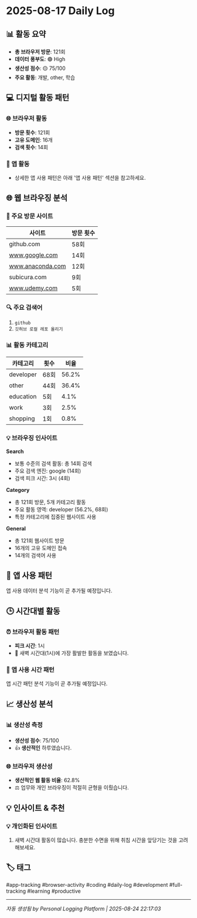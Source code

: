 # 2025-08-17 Daily Log

## 📊 활동 요약
- **총 브라우저 방문**: 121회
- **데이터 풍부도**: 🟢 High
- **생산성 점수**: 🟡 75/100
- **주요 활동**: 개발, other, 학습

## 💻 디지털 활동 패턴
### 🌐 브라우저 활동
- **방문 횟수**: 121회
- **고유 도메인**: 16개
- **검색 횟수**: 14회

### 📱 앱 활동
- 상세한 앱 사용 패턴은 아래 '앱 사용 패턴' 섹션을 참고하세요.


## 🌐 웹 브라우징 분석
### 🔗 주요 방문 사이트
| 사이트 | 방문 횟수 |
|-------|----------|
| github.com | 58회 |
| www.google.com | 14회 |
| www.anaconda.com | 12회 |
| subicura.com | 9회 |
| www.udemy.com | 5회 |

### 🔍 주요 검색어
1. `github`
2. `깃허브 로컬 레포 올리기`

### 📊 활동 카테고리
| 카테고리 | 횟수 | 비율 |
|----------|------|------|
| developer | 68회 | 56.2% |
| other | 44회 | 36.4% |
| education | 5회 | 4.1% |
| work | 3회 | 2.5% |
| shopping | 1회 | 0.8% |

### 💡 브라우징 인사이트
**Search**
- 보통 수준의 검색 활동: 총 14회 검색
- 주요 검색 엔진: google (14회)
- 검색 피크 시간: 3시 (4회)

**Category**
- 총 121회 방문, 5개 카테고리 활동
- 주요 활동 영역: developer (56.2%, 68회)
- 특정 카테고리에 집중된 웹사이트 사용

**General**
- 총 121회 웹사이트 방문
- 16개의 고유 도메인 접속
- 14개의 검색어 사용


## 📱 앱 사용 패턴
앱 사용 데이터 분석 기능이 곧 추가될 예정입니다.

## 🕒 시간대별 활동
### ⏰ 브라우저 활동 패턴
- **피크 시간**: 1시
- 🌙 새벽 시간대(1시)에 가장 활발한 활동을 보였습니다.

### 📱 앱 사용 시간 패턴
앱 시간 패턴 분석 기능이 곧 추가될 예정입니다.


## 📈 생산성 분석
### 📊 생산성 측정
- **생산성 점수**: 75/100
- 👍 **생산적인** 하루였습니다.

### 🌐 브라우저 생산성
- **생산적인 웹 활동 비율**: 62.8%
- ⚖️ 업무와 개인 브라우징이 적절히 균형을 이뤘습니다.


## 💡 인사이트 & 추천
### 💡 개인화된 인사이트
1. 새벽 시간대 활동이 많습니다. 충분한 수면을 위해 취침 시간을 앞당기는 것을 고려해보세요.


## 🏷️ 태그
#app-tracking #browser-activity #coding #daily-log #development #full-tracking #learning #productive

---
*자동 생성됨 by Personal Logging Platform | 2025-08-24 22:17:03*

